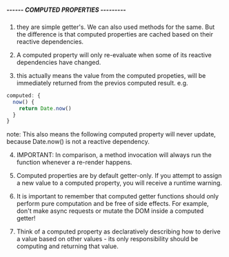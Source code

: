 ##### ------ COMPUTED PROPERTIES ---------

1. they are simple getter's. We can also used methods for the same. But the difference is that computed properties are cached based on their reactive dependencies.

2. A computed property will only re-evaluate when some of its reactive dependencies have changed.

3. this actually means the value from the computed propeties, will be immediately returned from the previos computed result. e.g.
```js
computed: {
  now() {
    return Date.now()
  }
}
```
note: This also means the following computed property will never update, because Date.now() is not a reactive dependency.

4. IMPORTANT: In comparison, a method invocation will always run the function whenever a re-render happens.

5. Computed properties are by default getter-only. If you attempt to assign a new value to a computed property, you will receive a runtime warning.

6. It is important to remember that computed getter functions should only perform pure computation and be free of side effects. For example, don't make async requests or mutate the DOM inside a computed getter! 

7. Think of a computed property as declaratively describing how to derive a value based on other values - its only responsibility should be computing and returning that value.